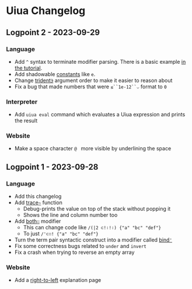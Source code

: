 # Uiua Changelog

## Logpoint 2 - 2023-09-29
### Language
- Add `^` syntax to terminate modifier parsing. There is a basic example [in the tutorial](http://uiua.org/docs/functions#terminating-modifiers).
- Add shadowable [constants](https://uiua.org/docs/constants) like `e`.
- Change [trident`∋`](https://uiua.org/docs/trident) argument order to make it easier to reason about
- Fix a bug that made numbers that were `≤``1e-12``⌵` format to `0`
### Interpreter
- Add `uiua eval` command which evaluates a Uiua expression and prints the result
### Website
- Make a space character `@ ` more visible by underlining the space

## Logpoint 1 - 2023-09-28
### Language
- Add this changelog
- Add [trace`~`](https://uiua.org/docs/trace) function
  - Debug-prints the value on top of the stack without popping it
  - Shows the line and column number too
- Add [both`∷`](https://uiua.org/docs/both) modifier
  - This can change code like `/(|2 ⊂!∶!∶) {"a" "bc" "def"}`
  - To just `/'⊂∷! {"a" "bc" "def"}`
- Turn the term pair syntactic construct into a modifier called [bind`'`](https://uiua.org/docs/bind)
- Fix some correctness bugs related to `under` and `invert`
- Fix a crash when trying to reverse an empty array
### Website
- Add a [right-to-left](https://uiua.org/rtl) explanation page
